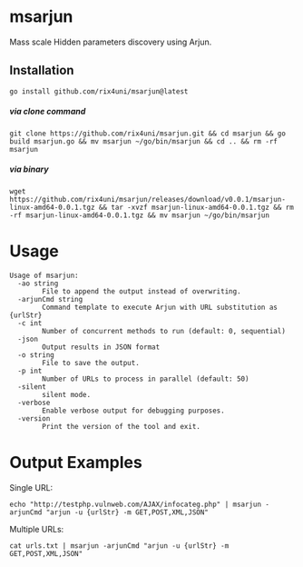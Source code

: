 # msarjun

Mass scale Hidden parameters discovery using Arjun.

## Installation
```
go install github.com/rix4uni/msarjun@latest
```

##### via clone command
```
git clone https://github.com/rix4uni/msarjun.git && cd msarjun && go build msarjun.go && mv msarjun ~/go/bin/msarjun && cd .. && rm -rf msarjun
```

##### via binary
```
wget https://github.com/rix4uni/msarjun/releases/download/v0.0.1/msarjun-linux-amd64-0.0.1.tgz && tar -xvzf msarjun-linux-amd64-0.0.1.tgz && rm -rf msarjun-linux-amd64-0.0.1.tgz && mv msarjun ~/go/bin/msarjun
```

# Usage
```console
Usage of msarjun:
  -ao string
        File to append the output instead of overwriting.
  -arjunCmd string
        Command template to execute Arjun with URL substitution as {urlStr}
  -c int
        Number of concurrent methods to run (default: 0, sequential)
  -json
        Output results in JSON format
  -o string
        File to save the output.
  -p int
        Number of URLs to process in parallel (default: 50)
  -silent
        silent mode.
  -verbose
        Enable verbose output for debugging purposes.
  -version
        Print the version of the tool and exit.
```

# Output Examples

Single URL:
```
echo "http://testphp.vulnweb.com/AJAX/infocateg.php" | msarjun -arjunCmd "arjun -u {urlStr} -m GET,POST,XML,JSON"
```

Multiple URLs:
```
cat urls.txt | msarjun -arjunCmd "arjun -u {urlStr} -m GET,POST,XML,JSON"
```
